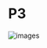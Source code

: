 # P3
![images](https://github.com/NordineSrg/P3/assets/97751426/8299103b-0e57-430f-a717-ce4a1fb1e013)
